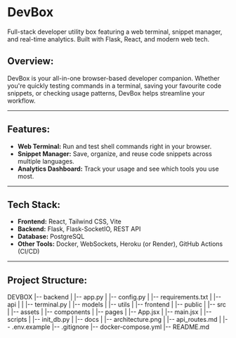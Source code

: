 # DevBox
Full-stack developer utility box featuring a web terminal, snippet manager, and real-time analytics. Built with Flask, React, and modern web tech.

## Overview:

DevBox is your all-in-one browser-based developer companion. Whether you're quickly testing commands in a terminal, saving your favourite code snippets, or checking usage patterns, DevBox helps streamline your workflow.

---

## Features:

- **Web Terminal:** Run and test shell commands right in your browser.
- **Snippet Manager:** Save, organize, and reuse code snippets across multiple languages.
- **Analytics Dashboard:** Track your usage and see which tools you use most.

---

## Tech Stack:

- **Frontend:** React, Tailwind CSS, Vite
- **Backend:** Flask, Flask-SocketIO, REST API
- **Database:** PostgreSQL
- **Other Tools:** Docker, WebSockets, Heroku (or Render), GitHub Actions (CI/CD)

---

## Project Structure:
DEVBOX
    |-- backend
    |   |-- app.py
    |   |-- config.py
    |   |-- requirements.txt
    |   |-- api
    |   |   |-- terminal.py
    |   |-- models
    |   |-- utils
    |
    |-- frontend
    |   |-- public
    |   |-- src
    |       |-- assets
    |       |-- components
    |       |-- pages
    |       |-- App.jsx
    |       |-- main.jsx
    |
    |-- scripts
    |   |-- init_db.py
    |
    |-- docs
    |   |-- architecture.png
    |   |-- api_routes.md
    |
    |-- .env.example
    |-- .gitignore
    |-- docker-compose.yml
    |-- README.md

